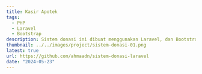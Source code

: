 ```yaml
---
title: Kasir Apotek
tags:
  - PHP
  - Laravel
  - Bootstrap
description: Sistem donasi ini dibuat menggunakan Laravel, dan Bootstrap
thumbnail: ../../images/project/sistem-donasi-01.png
latest: true
url: https://github.com/ahmaadn/sistem-donasi-laravel
date: "2024-05-23"
---
```

